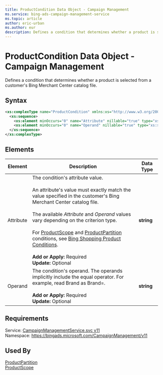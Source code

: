 ```yaml
---
title: ProductCondition Data Object - Campaign Management
ms.service: bing-ads-campaign-management-service
ms.topic: article
author: eric-urban
ms.author: eur
description: Defines a condition that determines whether a product is selected from a customer's Bing Merchant Center catalog file.
---
```

# ProductCondition Data Object - Campaign Management
Defines a condition that determines whether a product is selected from a customer's Bing Merchant Center catalog file.

## Syntax
```xml
<xs:complexType name="ProductCondition" xmlns:xs="http://www.w3.org/2001/XMLSchema">
  <xs:sequence>
    <xs:element minOccurs="0" name="Attribute" nillable="true" type="xs:string" />
    <xs:element minOccurs="0" name="Operand" nillable="true" type="xs:string" />
  </xs:sequence>
</xs:complexType>
```

## <a name="elements"></a>Elements

|Element|Description|Data Type|
|-----------|---------------|-------------|
|<a name="attribute"></a>Attribute|The condition's attribute value.<br /><br />An attribute's value must exactly match the value specified in the customer's Bing Merchant Center catalog file.<br /><br />The available *Attribute* and *Operand* values vary depending on the criterion type.<br /><br />For [ProductScope](../campaign-management-service/productscope.md) and [ProductPartition](../campaign-management-service/productpartition.md) conditions, see [Bing Shopping Product Conditions](~/guides/product-ads.md#conditions).<br /><br />**Add or Apply:** Required<br/>**Update:** Optional|**string**|
|<a name="operand"></a>Operand|The condition's operand. The operands implicitly include the equal operator. For example, read Brand as Brand=.<br /><br />**Add or Apply:** Required<br/>**Update:** Optional|**string**|

## Requirements
Service: [CampaignManagementService.svc v11](https://campaign.api.bingads.microsoft.com/Api/Advertiser/CampaignManagement/v11/CampaignManagementService.svc)  
Namespace: https://bingads.microsoft.com/CampaignManagement/v11  

## Used By
[ProductPartition](productpartition.md)  
[ProductScope](productscope.md)  
